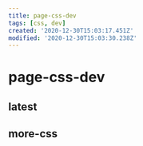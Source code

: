 ```yaml
---
title: page-css-dev
tags: [css, dev]
created: '2020-12-30T15:03:17.451Z'
modified: '2020-12-30T15:03:30.238Z'
---
```


# page-css-dev

## latest

## more-css
